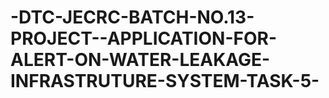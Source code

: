 # -DTC-JECRC-BATCH-NO.13-PROJECT--APPLICATION-FOR-ALERT-ON-WATER-LEAKAGE-INFRASTRUTURE-SYSTEM-TASK-5-